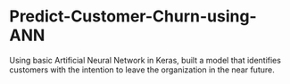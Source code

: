 # Predict-Customer-Churn-using-ANN
Using basic Artificial Neural Network in Keras,  built a model that identifies customers with the intention to leave the organization in the near future.
